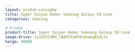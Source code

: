 ```yaml
---
layout: produk-casinghp
title: Super Saiyan Homer Samsung Galaxy S9 Case
categories: samsung

# Produk
product-title: Super Saiyan Homer Samsung Galaxy S9 Case
image-drive: 1i2X57CV0H_l8AXTJiWfdCdewaq62ULto
harga: 90000
---
```

